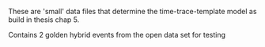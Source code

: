 These are 'small' data files that determine the time-trace-template model as build in thesis chap 5. 

Contains 2 golden hybrid events from the open data set for testing
